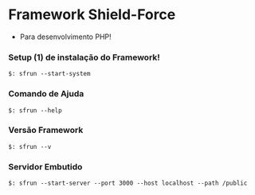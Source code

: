 # Framework Shield-Force
- Para desenvolvimento PHP!


### Setup (1) de instalação do Framework!

```
$: sfrun --start-system
```

### Comando de Ajuda

```
$: sfrun --help
```

### Versão Framework

```
$: sfrun --v
```

### Servidor Embutido

```
$: sfrun --start-server --port 3000 --host localhost --path /public
```